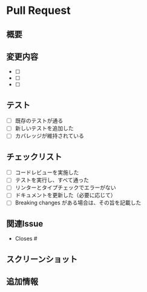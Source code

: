 # Pull Request

## 概要
<!-- この PR の目的と変更内容を簡潔に説明してください -->

## 変更内容
<!-- 変更されたファイルとその理由を説明してください -->
- [ ] 
- [ ] 
- [ ] 

## テスト
<!-- テストの実行結果と、新しいテストの追加について説明してください -->
- [ ] 既存のテストが通る
- [ ] 新しいテストを追加した
- [ ] カバレッジが維持されている

## チェックリスト
<!-- 該当する項目にチェックを入れてください -->
- [ ] コードレビューを実施した
- [ ] テストを実行し、すべて通った
- [ ] リンターとタイプチェックでエラーがない
- [ ] ドキュメントを更新した（必要に応じて）
- [ ] Breaking changes がある場合は、その旨を記載した

## 関連Issue
<!-- 関連する Issue がある場合は記載してください -->
- Closes #

## スクリーンショット
<!-- UI の変更がある場合は、スクリーンショットを添付してください -->

## 追加情報
<!-- その他の情報があれば記載してください -->